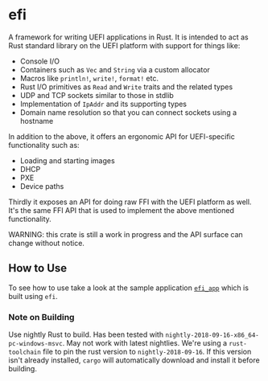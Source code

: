 # efi

A framework for writing UEFI applications in Rust. It is intended to act as Rust standard library on the UEFI platform with support for things like:

- Console I/O
- Containers such as `Vec` and `String` via a custom allocator
- Macros like `println!`, `write!`, `format!` etc.
- Rust I/O primitives as `Read` and `Write` traits and the related types
- UDP and TCP sockets similar to those in stdlib
- Implementation of `IpAddr` and its supporting types
- Domain name resolution so that you can connect sockets using a hostname

In addition to the above, it offers an ergonomic API for UEFI-specific functionality such as:

- Loading and starting images
- DHCP
- PXE
- Device paths

Thirdly it exposes an API for doing raw FFI with the UEFI platform as well. It's the same FFI API that is used to implement the above mentioned functionality.

WARNING: this crate is still a work in progress and the API surface can change without notice.

## How to Use

To see how to use take a look at the sample application [`efi_app`](https://github.com/gurry/efi_app) which is built using `efi`.

### Note on Building

Use nightly Rust to build. Has been tested with `nightly-2018-09-16-x86_64-pc-windows-msvc`. May not work with latest nightlies. We're using a `rust-toolchain` file to pin the rust version to `nightly-2018-09-16`. If this version isn't already installed, `cargo` will automatically download and install it before building.